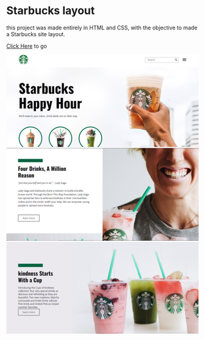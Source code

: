 # Starbucks layout

this project was made entirely in HTML and CSS, with the objective to made a Starbucks site layout.

[Click Here](https://react-imc-calc.netlify.app) to go

![App Images](assets/1.png) 
![App Images](assets/2.png) 
![App Images](assets/3.png) 
